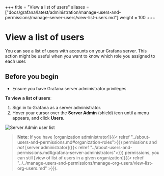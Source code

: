 +++
title = "View a list of users"
aliases = ["docs/grafana/latest/administration/manage-users-and-permissions/manage-server-users/view-list-users.md"]
weight = 100
+++

# View a list of users

You can see a list of users with accounts on your Grafana server. This action might be useful when you want to know which role you assigned to each user.

## Before you begin

- Ensure you have Grafana server administrator privileges

**To view a list of users**:

1. Sign in to Grafana as a server administrator.
1. Hover your cursor over the **Server Admin** (shield) icon until a menu appears, and click **Users**.

![Server Admin user list](/static/img/docs/manage-users/server-user-list-7-3.png)

> **Note:** If you have [organization administrator]({{< relref "../about-users-and-permissions.md#organization-roles">}}) permissions and _not_ [server administrator]({{< relref "../about-users-and-permissions.md#grafana-server-administrators">}}) permissions, you can still [view of list of users in a given organization]({{< relref "../../manage-users-and-permissions/manage-org-users/view-list-org-users.md" >}}).
